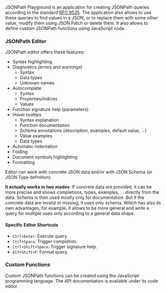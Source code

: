 JSONPath Playground is an application for creating JSONPath queries according to the standard [RFC 9535](https://datatracker.ietf.org/doc/rfc9535/). The application also allows to use these queries to find values in a JSON, or to replace them with some other value, modify them using JSON Patch or delete them. It also allows to define custom JSONPath functions using JavaScript code. 

### JSONPath Editor

JSONPath editor offers these features:

- Syntax highlighting
- Diagnostics (errors and warnings)
    - Syntax
    - Data types
    - Unknown names
- Autocomplete
    - Syntax
    - Properties/indices
    - Values
- Function signature help (parameters)
- Hover tooltips
    - Syntax explanation
    - Function documentation
    - Schema annotations (description, examples, default value, ...)
    - Value examples
    - Data types
- Automatic indentation
- Folding
- Document symbols highlighting
- Formatting

Editor can work with concrete JSON data and/or with JSON Schema (or JSON Type definition).

**It actually works in two modes**: If concrete data are provided, it can be more precise and shows completions, types, examples, ... directly from the data. Schema is then used mostly only for documentation. But if the concrete data are invalid or missing, it uses only schema. Which has also its own advantages, for example, it allows to be more general and write a query for multiple uses only according to a general data shape.

#### Specific Editor Shortcuts

- `Ctrl+Enter`: Execute query.
- `Ctrl+Space`: Trigger completion.
- `Ctrl+Shift+Space`: Trigger signature help.
- `Alt+Shift+F`: Format query.

### Custom Functions

Custom JSONPath functions can be created using the JavaScript programming language. The API documentation is available under its code editor.